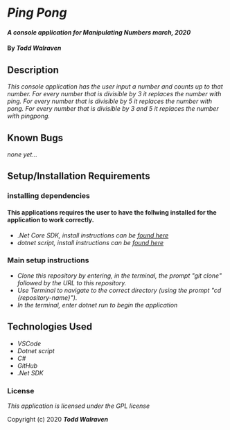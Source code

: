 # _Ping Pong_

#### _A console application for Manipulating Numbers_ _march, 2020_

#### By _**Todd Walraven**_

## Description

_This console application has the user input a number and counts up to that number. For every number that is divisible by 3 it replaces the number with ping. For every number that is divisible by 5 it replaces the number with pong. For every number that is divisible by 3 and 5 it replaces the number with pingpong._


## Known Bugs
_none yet..._

## Setup/Installation Requirements

### installing dependencies

#### This applications requires the user to have the follwing installed for the application to work correctly.

* _.Net Core SDK, install instructions can be [found here](https://www.learnhowtoprogram.com/c-and-net/getting-started-with-c/installing-c-and-net)_
* _dotnet script, install instructions can be [found here](https://www.learnhowtoprogram.com/c-and-net/getting-started-with-c/installing-dotnet-script)_

### Main setup instructions

* _Clone this repository by entering, in the terminal, the prompt "git clone" followed by the URL to this repository._
* _Use Terminal to navigate to the correct directory (using the prompt "cd {repository-name}")._
* _In the terminal, enter dotnet run to begin the application_


## Technologies Used

* _VSCode_
* _Dotnet script_
* _C#_
* _GitHub_
* _.Net SDK_


### License

_This application is licensed under the GPL license_

Copyright (c) 2020 **_Todd Walraven_**